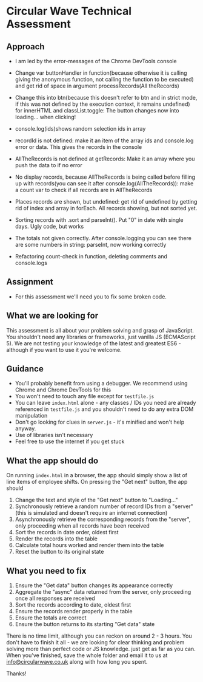 # Circular Wave Technical Assessment

## Approach

- I am led by the error-messages of the Chrome DevTools console

- Change var buttonHandler in function(because otherwise it is calling giving the anonymous function, not calling the function to be executed) and get rid of space in argument processRecords(All theRecords)

- Change this into btn(because this doesn't refer to btn and in strict mode, if this was not defined by the execution context, it remains undefined) for innerHTML and classList.toggle: The button changes now into loading... when clicking!

- console.log(ids)shows random selection ids in array

- recordId is not defined: make it an item of the array ids and console.log error or data. This gives the records in the console

- AllTheRecords is not defined at getRecords: Make it an array where you push the data to if no error

- No display records, because AllTheRecords is being called before filling up with records(you can see it after console.log(AllTheRecords)): make a count var to check if all records are in AllTheRecords

- Places records are shown, but undefined: get rid of undefined by getting rid of index and array in forEach. All records showing, but not sorted yet.

- Sorting records with .sort and parseInt(). Put "0" in date with single days. Ugly code, but works

- The totals not given correctly. After console.logging you can see there are some numbers in string: parseInt, now working correctly

- Refactoring count-check in function, deleting comments and console.logs

## Assignment

- For this assessment we'll need you to fix some broken code.

## What we are looking for

This assessment is all about your problem solving and grasp of JavaScript. You shouldn't need any libraries or frameworks, just vanilla JS (ECMAScript 5). We are not testing your knowledge of the latest and greatest ES6 - although if you want to use it you're welcome.

## Guidance

- You'll probably benefit from using a debugger. We recommend using Chrome and Chrome DevTools for this
- You won't need to touch any file except for `testfile.js`
- You can leave `index.html` alone - any classes / IDs you need are already referenced in `testfile.js` and you shouldn't need to do any extra DOM manipulation
- Don't go looking for clues in `server.js` - it's minified and won't help anyway.
- Use of libraries isn't necessary
- Feel free to use the internet if you get stuck

## What the app should do

On running `index.html` in a browser, the app should simply show a list of line items of employee shifts. On pressing the "Get next" button, the app should

1.  Change the text and style of the "Get next" button to "Loading..."
2.  Synchronously retrieve a random number of record IDs from a "server" (this is simulated and doesn't require an internet connection)
3.  Asynchronously retrieve the corresponding records from the "server", only proceeding when all records have been received
4.  Sort the records in date order, oldest first
5.  Render the records into the table
6.  Calculate total hours worked and render them into the table
7.  Reset the button to its original state

## What you need to fix

1.  Ensure the "Get data" button changes its appearance correctly
2.  Aggregate the "async" data returned from the server, only proceeding once all responses are received
3.  Sort the records according to date, oldest first
4.  Ensure the records render properly in the table
5.  Ensure the totals are correct
6.  Ensure the button returns to its starting "Get data" state

There is no time limit, although you can reckon on around 2 - 3 hours. You don't have to finish it all - we are looking for clear thinking and problem solving more than perfect code or JS knowledge. just get as far as you can. When you've finished, save the whole folder and email it to us at info@circularwave.co.uk along with how long you spent.

Thanks!
